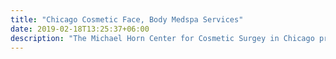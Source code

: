 ```yaml
---
title: "Chicago Cosmetic Face, Body Medspa Services"
date: 2019-02-18T13:25:37+06:00
description: "The Michael Horn Center for Cosmetic Surgey in Chicago provides Medspa treatments for the face and body, to re-kindle your natural beauty and overall skin health and comfort."
---
```


